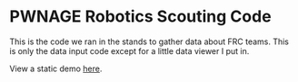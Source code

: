 PWNAGE Robotics Scouting Code
====================

This is the code we ran in the stands to gather data about FRC teams. This is only the data input code except for a little data viewer I put in.

View a static demo [here](http://pwnagescouting.tk/).
